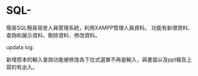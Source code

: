 # SQL-
簡易SQL簡易宿舍人員管理系統，利用XAMPP管理人員資料。
功能有新增資料、查詢和展示資料、刪除資料、修改資料。

updata log:

新增原本的輸入查詢功能被修改為下拉式選單不再是輸入，與書面以及ppt報告上寫的有出入。
